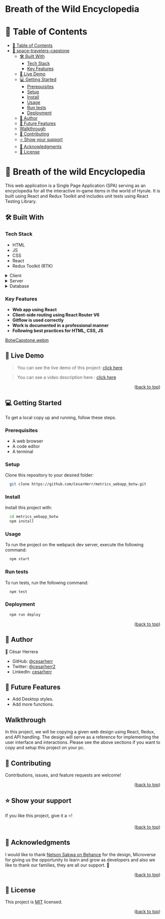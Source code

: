 <h1>Breath of the Wild Encyclopedia</h1>

<a name="readme-top"></a>

<!-- TABLE OF CONTENTS -->

# 📗 Table of Contents

- [📗 Table of Contents](#-table-of-contents)
- [📖 space-travelers-capstone](#-space-travelers-capstone)
  - [🛠 Built With ](#-built-with-)
    - [Tech Stack ](#tech-stack-)
    - [Key Features ](#key-features-)
  - [🚀 Live Demo ](#-live-demo-)
  - [💻 Getting Started ](#-getting-started-)
    - [Prerequisites](#prerequisites)
    - [Setup](#setup)
    - [Install](#install)
    - [Usage](#usage)
    - [Run tests](#run-tests)
    - [Deployment](#deployment)
  - [👥 Author ](#-author-)
  - [🔭 Future Features ](#-future-features-)
  - [Walkthrough ](#walkthrough-)
  - [🤝 Contributing ](#-contributing-)
  - [⭐️ Show your support ](#️-show-your-support-)
  - [🙏 Acknowledgments ](#-acknowledgments-)
  - [📝 License ](#-license-)

<!-- PROJECT DESCRIPTION -->

# 📖 Breath of the wild Encyclopedia<a name="about-project"></a>

This web application is a Single Page Application (SPA) serving as an encyclopedia for all the interactive in-game items in the world of Hyrule. It is built using React and Redux Toolkit and includes unit tests using React Testing Library.


## 🛠 Built With <a name="built-with"></a>

### Tech Stack <a name="tech-stack"></a>

- HTML
- JS
- CSS
- React
- Redux Toolkit (RTK)

<details>
  <summary>Client</summary>
  - HTML<br>
  - JS<br>
  - CSS<br>
  - React
</details>

<details>
  <summary>Server</summary>
    - Null
</details>

<details>
<summary>Database</summary>
    - Null
</details>

### Key Features <a name="key-features"></a>

- **Web app using React**
- **Client-side routing using React Router V6**
- **Gitflow is used correctly**
- **Work is documented in a professional manner**
- **Following best practices for HTML, CSS, JS**

<!-- LIVE DEMO -->


[BotwCapstone.webm](https://github.com/CesarHerr/metrics_webapp_botw/assets/111262493/cccc26b3-5b03-46f2-b453-a20b7d67bf91)


## 🚀 Live Demo <a name="live-demo"></a>

> You can see the live demo of this project: [click here](https://zeldabreathofthewildencyclopedia.onrender.com)

> You can see a video description here : [click here](https://www.loom.com/share/aa1d45f02b7b4d52b2dc7e77c339b6fc?sid=29300449-198a-4ab8-aee1-3d02af7ae60e)


<p align="right">(<a href="#readme-top">back to top</a>)</p>

<!-- GETTING STARTED -->

## 💻 Getting Started <a name="getting-started"></a>

To get a local copy up and running, follow these steps.

### Prerequisites

- A web browser
- A code editor
- A terminal

### Setup

Clone this repository to your desired folder:

```sh
  git clone https://github.com/CesarHerr/metrics_webapp_botw.git
```

### Install

Install this project with:

```sh
  cd metrics_webapp_botw
  npm install
```

### Usage

To run the project on the webpack dev server, execute the following command:

```sh
  npm start
```

### Run tests

To run tests, run the following command:


```sh
  npm test
```

### Deployment

```sh
  npm run deploy
```

<p align="right">(<a href="#readme-top">back to top</a>)</p>

<!-- AUTHORS -->

## 👥 Author <a name="authors"></a>

👤 César Herrera

- GitHub: [@cesarherr](https://github.com/Cesarherr)
- Twitter: [@cesarherr2](https://twitter.com/cesarherr2)
- LinkedIn: [cesarherr](https://www.linkedin.com/in/cesarherr/)

## 🔭 Future Features <a name="future-features"></a>

- Add Desktop styles.
- Add more functions.

## Walkthrough <a name="walkthrough"></a>

In this project, we will be copying a given web design using React, Redux, and API handling. The design will serve as a reference for implementing the user interface and interactions.
Please see the above sections if you want to copy and setup this project on your pc.

<!-- CONTRIBUTING -->

## 🤝 Contributing <a name="contributing"></a>

Contributions, issues, and feature requests are welcome!

<p align="right">(<a href="#readme-top">back to top</a>)</p>

<!-- SUPPORT -->

## ⭐️ Show your support <a name="support"></a>

If you like this project, give it a ⭐️!

<p align="right">(<a href="#readme-top">back to top</a>)</p>

## 🙏 Acknowledgments <a name="acknowledgements"></a>

I would like to thank  [Nelson Sakwa on Behance](https://www.behance.net/sakwadesignstudio) for the design, Microverse for giving us the opportunity to learn and grow as developers and also we like to thank our families, they are all our support. 🌟

<p align="right">(<a href="#readme-top">back to top</a>)</p>

<!-- LICENSE -->

## 📝 License <a name="license"></a>

This project is [MIT](./LICENSE) licensed.

<p align="right">(<a href="#readme-top">back to top</a>)</p>
